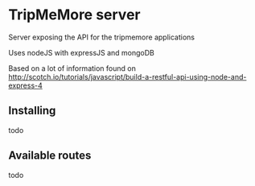 # TripMeMore server

Server exposing the API for the tripmemore applications

Uses nodeJS with expressJS and mongoDB

Based on a lot of information found on http://scotch.io/tutorials/javascript/build-a-restful-api-using-node-and-express-4

## Installing

todo

## Available routes

todo

